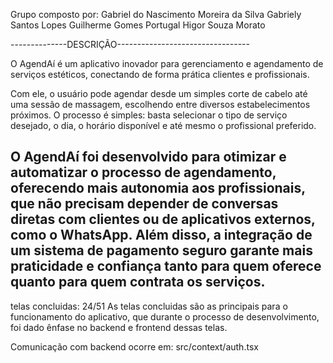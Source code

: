 Grupo composto por: 
Gabriel do Nascimento Moreira da Silva
Gabriely Santos Lopes
Guilherme Gomes Portugal
Higor Souza Morato

--------------DESCRIÇÃO---------------------------------

O AgendAí é um aplicativo inovador para gerenciamento e agendamento de serviços estéticos, conectando de forma prática clientes e profissionais.

Com ele, o usuário pode agendar desde um simples corte de cabelo até uma sessão de massagem, escolhendo entre diversos estabelecimentos próximos. O processo é simples: basta selecionar o tipo de serviço desejado, o dia, o horário disponível e até mesmo o profissional preferido.

O AgendAí foi desenvolvido para otimizar e automatizar o processo de agendamento, oferecendo mais autonomia aos profissionais, que não precisam depender de conversas diretas com clientes ou de aplicativos externos, como o WhatsApp. Além disso, a integração de um sistema de pagamento seguro garante mais praticidade e confiança tanto para quem oferece quanto para quem contrata os serviços.
-------------------------------------------------------

telas concluidas: 24/51
As telas concluidas são as principais para o funcionamento do aplicativo, que durante o processo de desenvolvimento, foi dado ênfase no backend e frontend dessas telas.


Comunicação com backend ocorre em: src/context/auth.tsx
